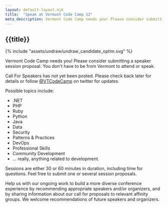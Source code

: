 ```yaml
---
layout: default-layout.njk
title:  "Speak at Vermont Code Camp 12"
meta_description: Vermont Code Camp needs you! Please consider submitting a speaker session proposal.
---
```



<section class="main" >
<div class="section-content">

# {{title}}

<div class="landing-image" aria-label="Woman at a podium" >
    {% include "assets/undraw/undraw_candidate_optim.svg" %}
</div>

Vermont Code Camp needs you! Please consider submitting a speaker session proposal. You don't have to be from Vermont to attend or speak.

Call For Speakers has not yet been posted. Please check back later for details or follow [@VTCodeCamp](https://twitter.com/VTCodeCamp) on twitter for updates

<!-- {#
* **CFP Deadline is now closed:** as of Sunday July 21 Midnight EST  
* **Speaker Notifications have been sent out:** as of Monday July 29
* **Schedule** will be built closer to the event
#} -->

Possible topics include:

* .NET
* PHP
* Ruby
* Python
* Java
* Data
* Security
* Patterns & Practices
* DevOps
* Professional Skills
* Community Development
* &hellip; really, anything related to development.

Sessions are either 30 or 60 minutes in duration, including time for questions. Feel free to submit one or several session proposals.

Help us with our ongoing work to build a more diverse conference experience by recommending appropriate speakers and/or organizers, and by sharing information about our call for proposals to relevant affinity groups. We welcome recommendations of future speakers and organizers.

</div>
</section>
